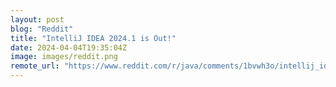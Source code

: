 ```yaml
---
layout: post
blog: "Reddit"
title: "IntelliJ IDEA 2024.1 is Out!"
date: 2024-04-04T19:35:04Z
image: images/reddit.png
remote_url: "https://www.reddit.com/r/java/comments/1bvwh3o/intellij_idea_20241_is_out/"
---
```

